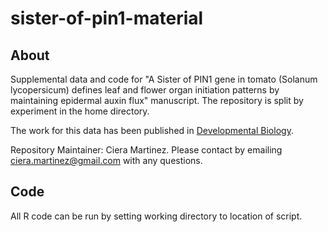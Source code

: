 # sister-of-pin1-material

## About 

Supplemental data and code for "A Sister of PIN1 gene in tomato (Solanum lycopersicum) defines leaf and flower organ initiation patterns by maintaining epidermal auxin flux" manuscript. The repository is split by experiment in the home directory.

The work for this data has been published in [Developmental Biology](http://www.sciencedirect.com/science/article/pii/S0012160616303062).

Repository Maintainer: Ciera Martinez.  Please contact by emailing ciera.martinez@gmail.com with any questions.

## Code

All R code can be run by setting working directory to location of script.





